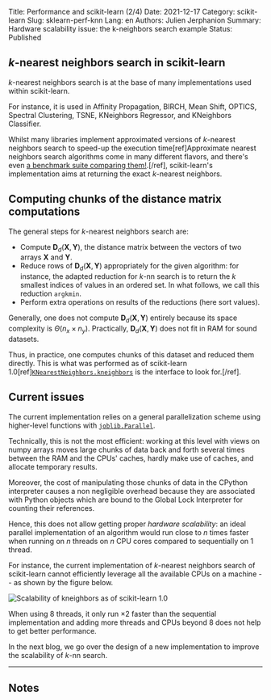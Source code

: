 Title: Performance and scikit-learn (2/4)
Date: 2021-12-17
Category: scikit-learn
Slug: sklearn-perf-knn
Lang: en
Authors: Julien Jerphanion
Summary: Hardware scalability issue: the k-neighbors search example
Status: Published

## $k$-nearest neighbors search in scikit-learn

$k$-nearest neighbors search is at the base of many implementations used within scikit-learn.

For instance, it is used in Affinity Propagation, BIRCH, Mean Shift, OPTICS,
Spectral Clustering, TSNE, KNeighbors Regressor, and KNeighbors Classifier.

Whilst many libraries implement approximated versions of $k$-nearest neighbors search to speed-up
the execution time[ref]Approximate nearest neighbors search algorithms come in many different
flavors, and there's even [a benchmark suite comparing them!](https://ann-benchmarks.com/).[/ref], scikit-learn's implementation aims at returning the exact $k$-nearest neighbors.


## Computing chunks of the distance matrix computations

The general steps for $k$-nearest neighbors search are:

 - Compute $\mathbf{D}_d(\mathbf{X}, \mathbf{Y})$, the distance matrix between the vectors of two
 arrays $\mathbf{X}$ and $\mathbf{Y}$.
 - Reduce rows of $\mathbf{D}_d(\mathbf{X}, \mathbf{Y})$ appropriately for the given algorithm:
 for instance, the adapted reduction for $k$-nn search is to return the $k$ smallest indices of values in an ordered set.
In what follows, we call this reduction $\texttt{argkmin}$.
 - Perform extra operations on results of the reductions (here sort values).

Generally, one does not compute $\mathbf{D}_d(\mathbf{X}, \mathbf{Y})$ entirely because its
space complexity is $\Theta(n_x \times n_y)$. Practically,
$\mathbf{D}_d(\mathbf{X}, \mathbf{Y})$ does not fit in RAM for sound datasets.

Thus, in practice, one computes chunks of this dataset and reduced them directly.
This is what was performed as of scikit-learn 1.0[ref][`KNearestNeighbors.kneighbors`](https://github.com/scikit-learn/scikit-learn/blob/c762c407873b8d6417b1c2ff78d19d82550e48d3/sklearn/neighbors/_base.py#L650) is the interface to look for.[/ref].


## Current issues

The current implementation relies on a general parallelization scheme using higher-level functions with
[`joblib.Parallel`](https://joblib.readthedocs.io/en/latest/generated/joblib.Parallel.html).

Technically, this is not the most efficient: working at this level with views on numpy arrays moves
large chunks of data back and forth several times between the RAM and the CPUs' caches, hardly
make use of caches, and allocate temporary results.

Moreover, the cost of manipulating those chunks of data in the CPython interpreter causes a non
negligible overhead because they are associated with Python objects which are bound to the
Global Lock Interpreter for counting their references.

Hence, this does not allow getting proper _hardware scalability_: an ideal parallel
implementation of an algorithm would run close to $n$ times faster when running on
$n$ threads on $n$ CPU cores compared to sequentially on $1$ thread.

For instance, the current implementation of $k$-nearest neighbors search of scikit-learn
cannot efficiently leverage all the available CPUs on a machine -- as shown by the figure below.

![Scalability of `kneighbors` as of scikit-learn 1.0](https://user-images.githubusercontent.com/13029839/155144242-6c041729-154b-47aa-9069-3a7d26deef5a.svg)

When using $8$ threads, it only run $\times 2$ faster than the sequential implementation
and adding more threads and CPUs beyond $8$ does not help to get better performance.

In the next blog, we go over the design of a new implementation to improve the scalability of $k$-nn search.

---

## Notes
